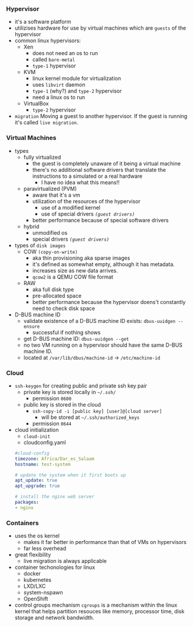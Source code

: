 ### Hypervisor
* it's a software platform
* utilizises hardware for use by virtual machines which are `guests` of the hypervisor
* common linux hypervisors:
	* Xen
		* does not need an os to run
		* called `bare-metal`
		* `type-1` hypervisor
	* KVM
		* linux kernel module for virtualization
		* uses `libvirt` daemon
		* `type-1` (why?) and `type-2` hypervisor
		* need a linux os to run
	* VirtualBox
		* `type-2` hypervisor
* `migration`
	Moving a guest to another hypervisor.
	If the guest is running it's called `live migration`.

### Virtual Machines
* types
	* fully virtualized
		* the guest is completely unaware of it being a virtual machine
		* there's no additional software drivers that translate the instructions to a simulated or a real hardware
			* I have no idea what this means!!
	* paravirtualized (PVM)
		* aware that it's a vm
		* utilization of the resources of the hypervisor
			* use of a modified kernel
			* use of special drivers *`(guest drivers)`*
		* better performance because of special software drivers
	* hybrid
		* unmodified os
		* special drivers *`(guest drivers)`*
* types of `disk images`
	* COW `(copy-on-write)`
		* aka thin provisioning aka sparse images
		* it's defined as somewhat empty, although it has metadata.
		* increases size as new data arrives.
		* `qcow2` is a QEMU COW file format
	* RAW
		* aka full disk type
		* pre-allocated space
		* better performance because the hypervisor doens't constantly need to check disk space
* D-BUS machine ID
	* validate existence of a D-BUS machine ID exists: `dbus-uuidgen --ensure`
		* successful if nothing shows
	* get D-BUS machine ID: `dbus-uuidgen --get`
	* no two VM running on a hypervisor should have the same D-BUS machine ID.
	* located at `/var/lib/dbus/machine-id` -> `/etc/machine-id`

### Cloud
* `ssh-keygen` for creating public and private ssh key pair
	* private key is stored locally in `~/.ssh/`
		* permission `0600`
	* public key is stored in the cloud
		* `ssh-copy-id -i [public key] [user]@[cloud server]`
			* will be stored at `~/.ssh/authorized_keys`
		* permission `0644`
* cloud initialization
	* `cloud-init`
	* cloudconfig.yaml
	```yaml
	#cloud-config
	timezone: Africa/Dar_es_Salaam
	hostname: test-system
	
	# update the system when it first boots up
	apt_update: true
	apt_upgrade: true
	
	# install the nginx web server
	packages:
	- nginx
	```

### Containers
* uses the os kernel
	* makes it far better in performance than that of VMs on hypervisors
	* far less overhead
* great flexibility
	* live migration is always applicable
* container techonologies for linux
	* docker
	* kubernetes
	* LXD/LXC
	* system-nspawn
	* OpenShift
* control groups mechanism
	`cgroups` is a mechanism within the linux kernel that helps partition resouces like memory, processor time, disk storage and network bandwidth.

